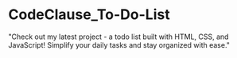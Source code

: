 # CodeClause_To-Do-List
"Check out my latest project - a todo list built with HTML, CSS, and JavaScript! Simplify your daily tasks and stay organized with ease."
